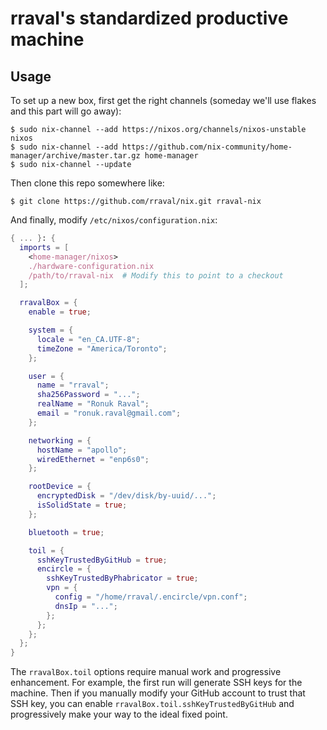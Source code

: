 # rraval's standardized productive machine

## Usage

To set up a new box, first get the right channels (someday we'll use flakes and this part will go away):

```
$ sudo nix-channel --add https://nixos.org/channels/nixos-unstable nixos
$ sudo nix-channel --add https://github.com/nix-community/home-manager/archive/master.tar.gz home-manager
$ sudo nix-channel --update
```

Then clone this repo somewhere like:

```
$ git clone https://github.com/rraval/nix.git rraval-nix
```

And finally, modify `/etc/nixos/configuration.nix`:

```nix
{ ... }: {
  imports = [
    <home-manager/nixos>
    ./hardware-configuration.nix
    /path/to/rraval-nix  # Modify this to point to a checkout
  ];

  rravalBox = {
    enable = true;

    system = {
      locale = "en_CA.UTF-8";
      timeZone = "America/Toronto";
    };

    user = {
      name = "rraval";
      sha256Password = "...";
      realName = "Ronuk Raval";
      email = "ronuk.raval@gmail.com";
    };

    networking = {
      hostName = "apollo";
      wiredEthernet = "enp6s0";
    };

    rootDevice = {
      encryptedDisk = "/dev/disk/by-uuid/...";
      isSolidState = true;
    };

    bluetooth = true;

    toil = {
      sshKeyTrustedByGitHub = true;
      encircle = {
        sshKeyTrustedByPhabricator = true;
        vpn = {
          config = "/home/rraval/.encircle/vpn.conf";
          dnsIp = "...";
        };
      };
    };
  };
}
```

The `rravalBox.toil` options require manual work and progressive enhancement. For example, the first run will generate SSH keys for the machine. Then if you manually modify your GitHub account to trust that SSH key, you can enable `rravalBox.toil.sshKeyTrustedByGitHub` and progressively make your way to the ideal fixed point.
